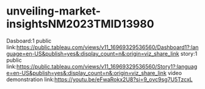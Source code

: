 # unveiling-market-insightsNM2023TMID13980
Dasboard:1 public link:https://public.tableau.com/views/v11_16969329536560/Dashboard1?:language=en-US&publish=yes&:display_count=n&:origin=viz_share_link
story:1 public link:https://public.tableau.com/views/v11_16969329536560/Story1?:language=en-US&publish=yes&:display_count=n&:origin=viz_share_link
video demonstration link:https://youtu.be/eFwaRokx2U8?si=9_ovc9sg7U5TzcxL
